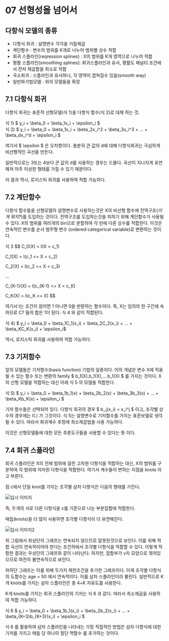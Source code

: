 # 07 선형성을 넘어서

## 다항식 모델의 종류

* 다항식 회귀 : 설명변수 각각을 거듭제곱
* 계단함수 : 변수의 범위를 K개로 나누어 범위별 상수 적합
* 회귀 스플라인(reqression splines) : X의 범위를 K개 영역으로 나누어 적합
* 평활 스플라인(smoothing splines): 회귀스플라인과 유사, 평활도 패널티 조건에서 잔차 제곱합을 최소로 적합
* 국소회귀 : 스플라인과 유사하나, 각 영역이 겹쳐질수 있음(smooth way)
* 일반화가법모델 : 위의 모델들을 확장

## 7.1 다항식 회귀

다항식 회귀는 표준적 선형모델(식 1)을 다항식 함수(식 2)로 대체 하는 것.

식 1) $ y_i = \beta_0 + \beta_1x_i + \epsilon_i $ <br>
식 2) $ y_i = \beta_0 + \beta_1x_i + \beta_2x_i^2 + \beta_3x_i^3 + ... + \beta_dx_i^d + \epsilon_i $ 

여기서 $ \epsilon $ 은 오차항이다. 충분히 큰 값의 d에 대해 다항식회귀는 극심하게 비선형적인 곡선을 만든다.

일반적으로는 3또는 4보다 큰 값의 d를 사용하는 경우는 드물다. 곡선이 지나치게 유연해져 아주 이상한 형태를 가질 수 있기 때문이다.

이 결과 역시, 로지스틱 회귀를 사용하여 적합 가능하다.

## 7.2 계단함수

다항식 함수들을 선형모델의 설명변수로 사용하는것은 X의 비선형 함수에 전역구조(*이게 뭐지?*)를 도입하는 것이다. 
전역구조를 도입하는것을 피하기 위해 계단함수가 사용될 수 있다. X의 범위를 여러개의 bin으로 분할하여 각 빈에 다른 상수를 적합한다.
이것은 연속적인 변수를  순서 범주형 변수 (ordered categorical variable)로 변환하는 것이다.

식 3
$$
C_0(X) = I(X < c_1)
  
C_1(X) = I(c_1 <= X < c_2)
    
C_2(X) = I(c_2 <= X < c_3)
    
...
    
C_{K-1}(X) = I(c_{K-1} <= X < c_K)
    
C_K(X) = I(c_K <= X)
$$

여기서 I는 조건이 참이면 1 아니면 0을 반환하는 함수이다. 즉, X는 임의의 한 구간에 속하므로 C? 들의 합은 1이 된다.
식 4 와 같이 적합된다.

식 4) $ y_i = \beta_0 + \beta_1C_1(x_i) + \beta_2C_2(x_i) + ... + \beta_KC_K(x_i) + \epsilon_i$
    
역시, 로지스틱 회귀를 사용하여 적합 가능하다.

## 7.3 기저함수 

앞의 모델들은 기저함수(basis function) 기법의 일종이다. 이의 개념은 변수 X에 적용될 수 있는 함수 또는 변환의 family $ b_1(X),b_1(X),....b_1(X) $ 를 가지는 것이다.
X의 선형 모델을 적합하는 대신 아래 식 5 의 모델을 적합한다.

식 5) $ y_i = \beta_0 + \beta_1b_1(x) + \beta_2b_2(x) + \beta_3b_3(x) + ... + \beta_Kb_K(x) + \epsilon_i  $
    
기저 함수들은 선택되어 있다. 다항식 회귀의 경우 $ b_j(x_i) = x_i^j $ 이고, 조각별 상수의 경우에는 I(.) 가 그것이다. 
식 5는 설명변수로 기저함수를 가지는 표준보델로 생각될 수 있다. 따라서 회귀계수 추정에 최소제곱법을 사용 가능하다.

이것은 선형모델들에 대한 모든 추론도구들을 사용할 수 있다는 뜻 이다.

## 7.4 회귀 스플라인

회귀 스플라인은 X의 전체 범위에 걸친 고차원 다항식을 적합하는 대신, X의 범위를 구분하여 각 범위에 저차원 다항식을 적합한다.
여기서 계수들이 변하는 지점을 knots 라고 부른다.

점 c에서 단일 knot를 가지는 조각별 삼차 다항식은 다음의 형태를 가진다.

![임시 이미지](https://mblogthumb-phinf.pstatic.net/20160903_131/je1206_1472908382812DEBlW_PNG/2.png?type=w800)

즉, 두개의 서로 다른 다항식을 c를 기준으로 나눈 부분집합에 적합한다.

매듭(knots)을 더 많이 사용하면 조각별 다항식이 더 유연해진다.

![임시 이미지2](https://postfiles.pstatic.net/20160903_94/je1206_1472908382930KfFin_PNG/3.png?type=w773)

위 그림에서 좌상단의 그래프는 연속되지 않으므로 잘못된것으로 보인다. 이를 위해 적합 곡선이 연속적이어야 한다는 조건하에서 조각별 다항식을 적합할 수 있다.
이렇게 적합한 결과는 우상단의 그래프와 같이 나타난다. 하지만, 접합부가 v자 모양으로 꺾여있으므로 여전히 불연속적으로 보인다. 

좌하단 그래프는 이를 위해 두가지 제한조건을 추가한 그래프이다. 이제 조각별 다항식의 도함수는 age = 50 에서 연속적이다. 이를 삼차 스플라인이라 불린다.
일반적으로 K개 knots를 가지는 삼차 스플라인은 총 4+K 자유도를 사용한다.

K개 knots를 가지는 회귀 스플라인의 기저는 식 6 과 같다. 따라서 최소제곱을 사용하여 적합 가능하다.

식 6 $ y_i = \beta_0 + \beta_1b_1(x_i) + \beta_2b_2(x_i) + ... + \beta_{K+3}b_{K+3}(x_i) + \epsilon_i  $

식 6 를 활용하여 삼차 스플라인을 나타내는 가장 직접적인 방법은 삼차 다항식에 대한 기저를 가지고 매듭 당 하나의 절단 멱함수 를 추가하는 것이다.

